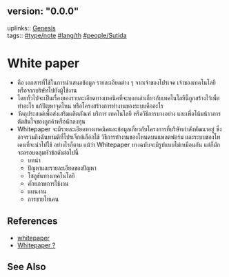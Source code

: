 ## version: "0.0.0"
uplinks:: [Genesis](app://obsidian.md/Genesis)  
tags:: [](app://obsidian.md/index.html#type/note)[#type/note](app://obsidian.md/index.html#type/note) [](app://obsidian.md/index.html#lang/th)[#lang/th](app://obsidian.md/index.html#lang/th) [](app://obsidian.md/index.html#people/Sutida)[#people/Sutida](app://obsidian.md/index.html#people/Sutida)

# White paper
- คือ เอกสารที่ใช้ในการนำเสนอข้อมูล รายละเอียดต่าง ๆ จากเจ้าของโปรเจค เจ้าของเทคโนโลยีหรือจากบริษัทไปยังผู้ใช้งาน 
- โดยทั่วไปจะเป็นเรื่องของรายละเอียดทางเทคนิคที่จะบอกเล่าเกี่ยวกับเทคโนโลยีนี้ถูกสร้างไว้เพื่อทำอะไร แก้ปัญหาจุดไหน หรือโครงสร้างการทำงานของระบบคืออะไร
- วัตถุประสงค์เพื่อส่งเสริมผลิตภัณฑ์ บริการ เทคโนโลยี หรือวิธีการบางอย่าง และเพื่อโน้มน้าวการตัดสินใจของลูกค้าหรือนักลงทุน
- Whitepaper จะมีรายละเอียดทางเทคนิคและข้อมูลเกี่ยวกับโครงการที่บริษัทกำลังพัฒนาอยู่ ซึ่งอาจรวมถึงฉันทามติที่โปรเจ็กต์เลือกใช้ วิธีการทำงานของโหนดบนแพลตฟอร์ม และระบบของโทเคนที่จะนำไปใช้ อย่างไรก็ตาม แม้ว่า Whitepaper บางฉบับจะมีรูปแบบไม่เหมือนกัน แต่ก็มักจะครอบคลุมหัวข้อดังต่อไปนี้
	-   บทนำ
	-   ปัญหาและรายละเอียดของปัญหา
	-   โซลูชันทางเทคโนโลยี
	-   ศักยภาพการใช้งาน
	-   แผนงาน
	-   การขายโทเคน


## References
- [whitepaper](https://www.moneybuffalo.in.th/vocabulary/what-is-whitepaper)
- [Whitepaper ?](https://zipmex.com/th/glossary/whitepaper/)

## See Also